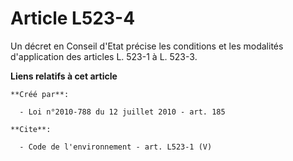 # Article L523-4

Un décret en Conseil d'Etat précise les conditions et les modalités d'application des articles L. 523-1 à L. 523-3.

**Liens relatifs à cet article**

	**Créé par**:

	  - Loi n°2010-788 du 12 juillet 2010 - art. 185

	**Cite**:

	  - Code de l'environnement - art. L523-1 (V)
